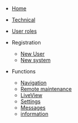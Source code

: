 * [Home](en-en/README)

* [Technical](en-en/technical)  
* [User roles](en-en/role)  
* Registration
    * [New User](en-en/newUser)
    * [New system](en-en/newSystem)
* Functions
    * [Navigation](en-en/navi)
    * [Remote maintenance](en-en/vnc)
    * [LiveView](en-en/liveview)
    * [Settings](en-en/settings)
    * [Messages](en-en/email)
    * [information](en-en/info)

